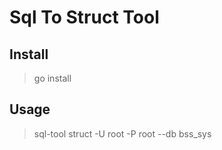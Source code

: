 # Sql To Struct Tool

## Install

> go install 
> 

## Usage

> sql-tool struct -U root -P root --db bss_sys 